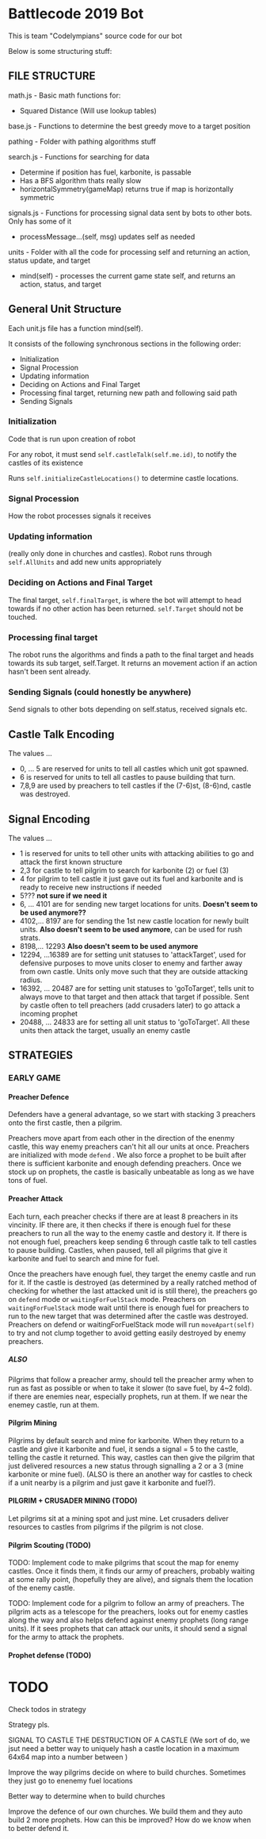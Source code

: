 # Battlecode 2019 Bot
This is team "Codelympians" source code for our bot

Below is some structuring stuff:

## FILE STRUCTURE
math.js - Basic math functions for:
- Squared Distance (Will use lookup tables)

base.js - Functions to determine the best greedy move to a target position

pathing - Folder with pathing algorithms stuff

search.js - Functions for searching for data
- Determine if position has fuel, karbonite, is passable
- Has a BFS algorithm thats really slow
- horizontalSymmetry(gameMap) returns true if map is horizontally symmetric

signals.js - Functions for processing signal data sent by bots to other bots. Only has some of it
- processMessage...(self, msg) updates self as needed

units - Folder with all the code for processing self and returning an action, status update, and target
- mind(self) - processes the current game state self, and returns an action, status, and target

## General Unit Structure
Each unit.js file has a function mind(self).

It consists of the following synchronous sections in the following order:
- Initialization
- Signal Procession
- Updating information
- Deciding on Actions and Final Target
- Processing final target, returning new path and following said path
- Sending Signals

### Initialization
Code that is run upon creation of robot

For any robot, it must send ```self.castleTalk(self.me.id)```, to notify the castles of its existence

Runs ```self.initializeCastleLocations()``` to determine castle locations.

### Signal Procession
How the robot processes signals it receives

### Updating information
(really only done in churches and castles). Robot runs through ```self.AllUnits``` and add new units appropriately

### Deciding on Actions and Final Target
The final target, ```self.finalTarget```, is where the bot will attempt to head towards if no other action has been returned. ```self.Target``` should not be touched.

### Processing final target
The robot runs the algorithms and finds a path to the final target and heads towards its sub target, self.Target. It returns an movement action if an action hasn't been sent already.

### Sending Signals (could honestly be anywhere)
Send signals to other bots depending on self.status, received signals etc.

## Castle Talk Encoding
The values ...
- 0, ... 5 are reserved for units to tell all castles which unit got spawned.
- 6 is reserved for units to tell all castles to pause building that turn.
- 7,8,9 are used by preachers to tell castles if the (7-6)st, (8-6)nd, castle was destroyed.

## Signal Encoding
The values ...
- 1 is reserved for units to tell other units with attacking abilities to go and attack the first known structure
- 2,3 for castle to tell pilgrim to search for karbonite (2) or fuel (3)
- 4 for pilgrim to tell castle it just gave out its fuel and karbonite and is ready to receive new instructions if needed
- 5??? **not sure if we need it**
- 6, ... 4101 are for sending new target locations for units. **Doesn't seem to be used anymore??**
- 4102,... 8197 are for sending the 1st new castle location for newly built units. **Also doesn't seem to be used anymore**, can be used for rush strats.
- 8198,... 12293 **Also doesn't seem to be used anymore**
- 12294, ...16389 are for setting unit statuses to 'attackTarget', used for defensive purposes to move units closer to enemy and farther away from own castle. Units only move such that they are outside attacking radius.
- 16392, ... 20487 are for setting unit statuses to 'goToTarget', tells unit to always move to that target and then attack that target if possible. Sent by castle often to tell preachers (add crusaders later) to go attack a incoming prophet
- 20488, ... 24833 are for setting all unit status to 'goToTarget'. All these units then attack the target, usually an enemy castle


## STRATEGIES
### EARLY GAME
#### Preacher Defence
Defenders have a general advantage, so we start with stacking 3 preachers onto the first castle, then a pilgrim.

Preachers move apart from each other in the direction of the enenmy castle, this way enemy preachers can't hit all our units at once. Preachers are initialized with mode ```defend``` . We also force a prophet to be built after there is sufficient karbonite and enough defending preachers. Once we stock up on prophets, the castle is basically unbeatable as long as we have tons of fuel.

#### Preacher Attack

Each turn, each preacher checks if there are at least 8 preachers in its vincinity. IF there are, it then checks if there is enough fuel for these preachers to run all the way to the enemy castle and destory it. If there is not enough fuel, preachers keep sending 6 through castle talk to tell castles to pause building. Castles, when paused, tell all pilgrims that give it karbonite and fuel to search and mine for fuel.

Once the preachers have enough fuel, they target the enemy castle and run for it. If the castle is destroyed (as determined by a really ratched method of checking for whether the last attacked unit id is still there), the preachers go on ```defend``` mode or ```waitingForFuelStack``` mode. Preachers on ```waitingForFuelStack``` mode wait until there is enough fuel for preachers to run to the new target that was determined after the castle was destroyed. Preachers on defend or waitingForFuelStack mode will run ```moveApart(self)``` to try and not clump together to avoid getting easily destroyed by enemy preachers.

##### ALSO

Pilgrims that follow a preacher army, should tell the preacher army when to run as fast as possible or when to take it slower (to save fuel, by 4~2 fold). if there are enemies near, especially prophets, run at them. If we near the enemey castle, run at them.

#### Pilgrim Mining

Pilgrims by default search and mine for karbonite. When they return to a castle and give it karbonite and fuel, it sends a signal = 5 to the castle, telling the castle it returned. This way, castles can then give the pilgrim that just delivered resources a new status through signalling a 2 or a 3 (mine karbonite or mine fuel). (ALSO is there an another way for castles to check if a unit nearby is a pilgrim and just gave it karbonite and fuel?).

#### PILGRIM + CRUSADER MINING (TODO)

Let pilgrims sit at a mining spot and just mine. Let crusaders deliver resources to castles from pilgrims if the pilgrim is not close.

#### Pilgrim Scouting (TODO)

TODO: Implement code to make pilgrims that scout the map for enemy castles. Once it finds them, it finds our army of preachers, probably waiting at some rally point, (hopefully they are alive), and signals them the location of the enemy castle.

TODO: Implement code for a pilgrim to follow an army of preachers. The pilgrim acts as a telescope for the preachers, looks out for enemy castles along the way and also helps defend against enemy prophets (long range units). If it sees prophets that can attack our units, it should send a signal for the army to attack the prophets.

#### Prophet defense (TODO)



# TODO

Check todos in strategy

Strategy pls.

SIGNAL TO CASTLE THE DESTRUCTION OF A CASTLE (We sort of do, we jsut need a better way to uniquely hash a castle location in a maximum 64x64 map into a number between )

Improve the way pilgrims decide on where to build churches. Sometimes they just go to enenemy fuel locations

Better way to determine when to build churches

Improve the defence of our own churches. We build them and they auto build 2 more prophets. How can this be improved? How do we know when to better defend it.

